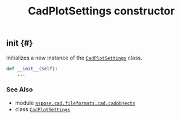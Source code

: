 ﻿---
title: CadPlotSettings constructor
second_title: Aspose.CAD for Python via .NET API References
description: 
type: docs
weight: 10
url: /python-net/aspose.cad.fileformats.cad.cadobjects/cadplotsettings/__init__/
is_root: false
---

## __init__ {#}

Initializes a new instance of the [`CadPlotSettings`](/cad/python-net/aspose.cad.fileformats.cad.cadobjects/cadplotsettings) class.



```python
def __init__(self):
    ...
```





### See Also
* module [`aspose.cad.fileformats.cad.cadobjects`](../../)
* class [`CadPlotSettings`](/cad/python-net/aspose.cad.fileformats.cad.cadobjects/cadplotsettings)
